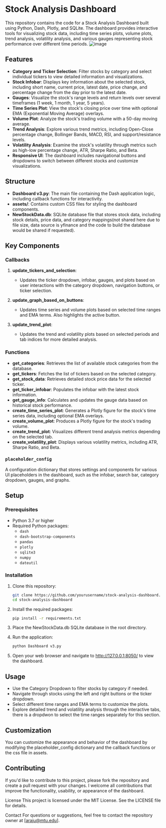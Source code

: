 # Stock Analysis Dashboard

This repository contains the code for a Stock Analysis Dashboard built using Python, Dash, Plotly, and SQLite. The dashboard provides interactive tools for visualizing stock data, including time series plots, volume plots, trend analysis, volatility analysis, and various gauges representing stock performance over different time periods.
![image](https://github.com/user-attachments/assets/31502035-5b82-4f75-881d-2d1d096d5831 "Final Dashboard")

## Features

- **Category and Ticker Selection**: Filter stocks by category and select individual tickers to view detailed information and visualizations.
- **Stock Infobar**: Displays key information about the selected stock, including short name, current price, latest date, price change, and percentage change from the day prior to the latest date.
- **Gauges**: Visualize the stock's range levels and return levels over several timeframes (1 week, 1 month, 1 year, 5 years).
- **Time Series Plot**: View the stock's closing price over time with optional EMA (Exponential Moving Average) overlays.
- **Volume Plot**: Analyze the stock's trading volume with a 50-day moving average.
- **Trend Analysis**: Explore various trend metrics, including Open-Close percentage change, Bollinger Bands, MACD, RSI, and support/resistance levels.
- **Volatility Analysis**: Examine the stock's volatility through metrics such as high-low percentage change, ATR, Sharpe Ratio, and Beta.
- **Responsive UI**: The dashboard includes navigational buttons and dropdowns to switch between different stocks and customize visualizations.

## Structure

- **Dashboard v3.py**: The main file containing the Dash application logic, including callback functions for interactivity.
- **assets/**: Contains custom CSS files for styling the dashboard components.
- **NewStockData.db**: SQLite database file that stores stock data, including stock details, price data, and category mappings(not shared here due to file size, data source is yfinance and the code to build the database would be shared if requested).

## Key Components

### Callbacks

1. **update_tickers_and_selection**: 
   - Updates the ticker dropdown, infobar, gauges, and plots based on user interactions with the category dropdown, navigation buttons, or ticker selection.
   
2. **update_graph_based_on_buttons**: 
   - Updates time series and volume plots based on selected time ranges and EMA terms. Also highlights the active button.

3. **update_trend_plot**: 
   - Updates the trend and volatility plots based on selected periods and tab indices for more detailed analysis.

### Functions

- **get_categories**: Retrieves the list of available stock categories from the database.
- **get_tickers**: Fetches the list of tickers based on the selected category.
- **get_stock_data**: Retrieves detailed stock price data for the selected ticker.
- **get_ticker_infobar**: Populates the infobar with the latest stock information.
- **get_gauge_info**: Calculates and updates the gauge data based on historical stock performance.
- **create_time_series_plot**: Generates a Plotly figure for the stock's time series data, including optional EMA overlays.
- **create_volume_plot**: Produces a Plotly figure for the stock's trading volume.
- **create_trend_plot**: Visualizes different trend analysis metrics depending on the selected tab.
- **create_volatility_plot**: Displays various volatility metrics, including ATR, Sharpe Ratio, and Beta.

### `placeholder_config`

A configuration dictionary that stores settings and components for various UI placeholders in the dashboard, such as the infobar, search bar, category dropdown, gauges, and graphs.

## Setup

### Prerequisites

- Python 3.7 or higher
- Required Python packages:
  - `dash`
  - `dash-bootstrap-components`
  - `pandas`
  - `plotly`
  - `sqlite3`
  - `numpy`
  - `dateutil`

### Installation

1. Clone this repository:
   ```bash
   git clone https://github.com/yourusername/stock-analysis-dashboard.git
   cd stock-analysis-dashboard

2. Install the required packages:
   ```bash
   pip install -r requirements.txt

3. Place the NewStockData.db SQLite database in the root directory.

4. Run the application:
   ```bash
   python Dashboard v3.py
5. Open your web browser and navigate to http://127.0.0.1:8050/ to view the dashboard.


## Usage
- Use the Category Dropdown to filter stocks by category if needed.
- Navigate through stocks using the left and right buttons or the ticker dropdown.
- Select different time ranges and EMA terms to customize the plots.
- Explore detailed trend and volatility analysis through the interactive tabs, there is a dropdwon to select the time ranges separately for this section.

## Customization
You can customize the appearance and behavior of the dashboard by modifying the placeholder_config dictionary and the callback functions or the css file in assets.

## Contributing
If you'd like to contribute to this project, please fork the repository and create a pull request with your changes. I welcome all contributions that improve the functionality, usability, or appearance of the dashboard.

License
This project is licensed under the MIT License. See the LICENSE file for details.

Contact
For questions or suggestions, feel free to contact the repository owner at [araju@mtu.edu].


